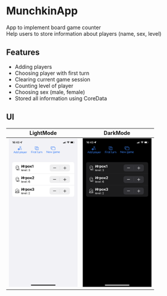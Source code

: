 # MunchkinApp

App to implement board game counter  
Help users to store information about players (name, sex, level)  

## Features
- Adding players
- Choosing player with first turn
- Clearing current game session
- Counting level of player
- Choosing sex (male, female)
- Stored all information using CoreData

## UI

| LightMode | DarkMode |
| --------- | -------- |
| <img src="Images/UiLight.png" height=400>| <img src="Images/UIDark.png" height=400>|
